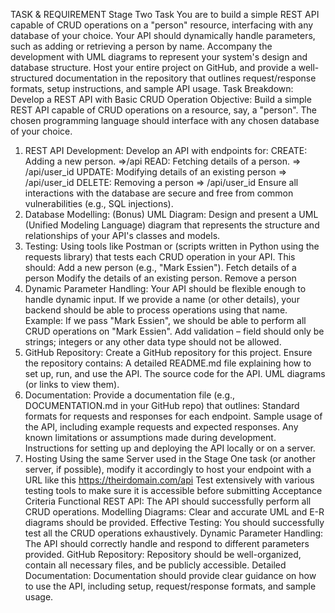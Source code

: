TASK & REQUIREMENT
Stage Two Task
You are to build a simple REST API capable of CRUD operations on a "person" resource, interfacing with any database of your choice. Your API should dynamically handle parameters, such as adding or retrieving a person by name. Accompany the development with UML diagrams to represent your system's design and database structure.  Host your entire project on GitHub, and provide a well-structured documentation in the repository that outlines request/response formats, setup instructions, and sample API usage.
Task Breakdown: Develop a REST API with Basic CRUD Operation
Objective: Build a simple REST API capable of CRUD operations on a resource, say, a "person". The chosen programming language should interface with any chosen database of your choice.
1. REST API Development:
Develop an API with endpoints for:
CREATE: Adding a new person.  =>/api
READ: Fetching details of a person.  => /api/user_id
UPDATE: Modifying details of an existing person => /api/user_id
DELETE: Removing a person => /api/user_id
Ensure all interactions with the database are secure and free from common vulnerabilities (e.g., SQL injections).
2. Database Modelling: (Bonus)
UML Diagram: Design and present a UML (Unified Modeling Language) diagram that represents the structure and relationships of your API's classes and models.
3. Testing:
Using tools like Postman or (scripts written in Python using the requests library) that tests each CRUD operation in your API.
This  should:
Add a new person (e.g., "Mark Essien").
Fetch details of a person
Modify the details of an existing person.
Remove a person
4. Dynamic Parameter Handling:
Your API should be flexible enough to handle dynamic input. If we provide a name (or other details), your backend should be able to process operations using that name.
Example: If we pass "Mark Essien", we should be able to perform all CRUD operations on "Mark Essien".
Add validation – field should only be strings; integers or any other data type should not be allowed.
5. GitHub Repository:
Create a GitHub repository for this project.
Ensure the repository contains:
A detailed README.md file explaining how to set up, run, and use the API.
The source code for the API.
UML diagrams (or links to view them).
6. Documentation:
Provide a documentation file (e.g., DOCUMENTATION.md in your GitHub repo) that outlines:
Standard formats for requests and responses for each endpoint.
Sample usage of the API, including example requests and expected responses.
Any known limitations or assumptions made during development.
Instructions for setting up and deploying the API locally or on a server.
7. Hosting
Using the same Server used in the Stage One task (or another server, if possible), modify it accordingly to  host your endpoint with a URL like this https://theirdomain.com/api
Test extensively with various testing tools to make sure it is accessible before submitting
Acceptance Criteria
Functional REST API: The API should successfully perform all CRUD operations.
Modelling Diagrams: Clear and accurate UML and E-R diagrams should be provided.
Effective Testing: You should successfully test all the CRUD operations exhaustively.
Dynamic Parameter Handling: The API should correctly handle and respond to different parameters provided.
GitHub Repository: Repository should be well-organized, contain all necessary files, and be publicly accessible.
Detailed Documentation: Documentation should provide clear guidance on how to use the API, including setup, request/response formats, and sample usage.
